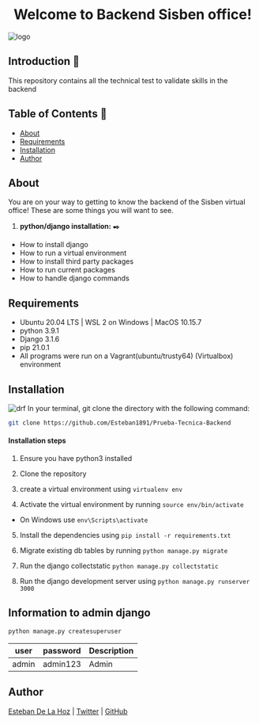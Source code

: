 <h1 align="center"> Welcome to Backend Sisben office! </h1>

![logo](https://miro.medium.com/max/2800/0*8sdbucqAT-9dkwG8)

## Introduction :notebook:

This repository contains all the technical test to validate skills in the backend

## Table of Contents :open_file_folder:

* [About](#about)
* [Requirements](#requirements)
* [Installation](#installation)
* [Author](#author)

## About
You are on your way to getting to know the backend of the Sisben virtual office! These are some things you will want to see.

1. **python/django installation:** :black_nib:
* How to install django
* How to run a virtual environment
* How to install third party packages
* How to run current packages
* How to handle django commands


## Requirements

* Ubuntu 20.04 LTS | WSL 2 on Windows | MacOS 10.15.7
* python 3.9.1
* Django 3.1.6
* pip 21.0.1
* All programs were run on a Vagrant(ubuntu/trusty64) (Virtualbox) environment

## Installation

![drf](https://www.azulschool.net/wp-content/uploads/2021/04/Creacion-y-consumo-de-APIs-con-Django-REST-Framework.png)
In your terminal, git clone the directory with the following command:

```sh
git clone https://github.com/Esteban1891/Prueba-Tecnica-Backend
```

#### Installation steps

1. Ensure you have python3 installed

2. Clone the repository
3. create a virtual environment using `virtualenv env`
4. Activate the virtual environment by running `source env/bin/activate`

- On Windows use `env\Scripts\activate`

5. Install the dependencies using `pip install -r requirements.txt`

7. Migrate existing db tables by running `python manage.py migrate`

8. Run the django collectstatic `python manage.py collectstatic`

9. Run the django development server using `python manage.py runserver 3000`



## Information to admin django
```python
python manage.py createsuperuser
```
| user | password | Description |
| ----- | ----- | ------ |
| admin | admin123 | Admin |


## Author 

[Esteban De La Hoz](https://www.linkedin.com/in/esteban-de-la-hoz-romero-b6270017b/) | [Twitter](https://twitter.com/Esteban18911) | [GitHub](https://github.com/Esteban18911)

